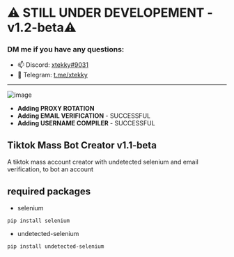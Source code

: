 # ⚠️ STILL UNDER DEVELOPEMENT - v1.2-beta⚠️
### DM me if you have any questions: 
- 📫 Discord: [xtekky#9031](https://discord.gg/)
- 📲 Telegram: [t.me/xtekky](https://t.me/xtekky)
-----
![image](https://user-images.githubusercontent.com/98614666/158705658-f81dc3e5-2157-4c08-a716-4349998d88bd.png)
- **Adding PROXY ROTATION**
- **Adding EMAIL VERIFICATION** - SUCCESSFUL
- **Adding USERNAME COMPILER** - SUCCESSFUL

## Tiktok Mass Bot Creator v1.1-beta
A tiktok mass account creator with undetected selenium and email verification, to bot an account

## required packages
- selenium
```
pip install selenium
```
- undetected-selenium 
```
pip install undetected-selenium
```
